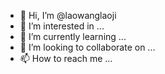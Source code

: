 - 👋 Hi, I’m @laowanglaoji
- 👀 I’m interested in ...
- 🌱 I’m currently learning ...
- 💞️ I’m looking to collaborate on ...
- 📫 How to reach me ...

<!---
laowanglaoji/laowanglaoji is a ✨ special ✨ repository because its `README.md` (this file) appears on your GitHub profile.
You can click the Preview link to take a look at your changes.
--->
